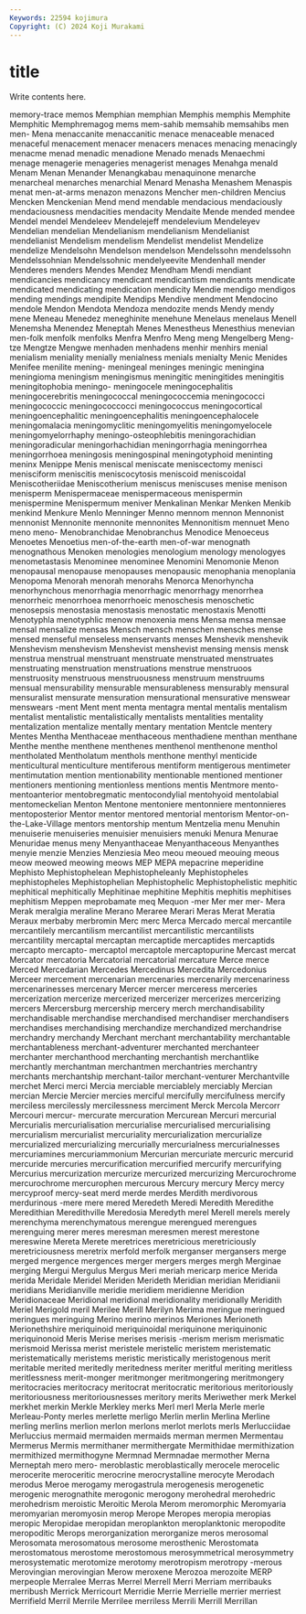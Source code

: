 ```yaml
---
Keywords: 22594 kojimura
Copyright: (C) 2024 Koji Murakami
---
```


# title

Write contents here.



 memory-trace
memos Memphian memphian Memphis memphis Memphite Memphitic Memphremagog mems mem-sahib
memsahib memsahibs men men- Mena menaccanite menaccanitic menace menaceable menaced
menaceful menacement menacer menacers menaces menacing menacingly menacme menad menadic
menadione Menado menads Menaechmi menage menagerie menageries menagerist menages Menahga
menald Menam Menan Menander Menangkabau menaquinone menarche menarcheal menarches menarchial
Menard Menasha Menashem Menaspis menat men-at-arms menazon menazons Mencher men-children
Mencius Mencken Menckenian Mend mend mendable mendacious mendaciously mendaciousness mendacities
mendacity Mendaite Mende mended mendee Mendel mendel Mendeleev Mendelejeff mendelevium
Mendeleyev Mendelian mendelian Mendelianism mendelianism Mendelianist mendelianist Mendelism mendelism Mendelist
mendelist Mendelize mendelize Mendelsohn Mendelson mendelson Mendelssohn mendelssohn Mendelssohnian Mendelssohnic
mendelyeevite Mendenhall mender Menderes menders Mendes Mendez Mendham Mendi mendiant
mendicancies mendicancy mendicant mendicantism mendicants mendicate mendicated mendicating mendication mendicity
Mendie mendigo mendigos mending mendings mendipite Mendips Mendive mendment Mendocino
mendole Mendon Mendota Mendoza mendozite mends Mendy mendy mene Meneau
Menedez meneghinite menehune Menelaus menelaus Menell Menemsha Menendez Meneptah Menes
Menestheus Menesthius menevian men-folk menfolk menfolks Menfra Menfro Meng meng
Mengelberg Meng-tze Mengtze Mengwe menhaden menhadens menhir menhirs menial menialism
meniality menially menialness menials menialty Menic Menides Menifee menilite mening-
meningeal meninges meningic meningina meningioma meningism meningismus meningitic meningitides meningitis
meningitophobia meningo- meningocele meningocephalitis meningocerebritis meningococcal meningococcemia meningococci meningococcic meningococcocci
meningococcus meningocortical meningoencephalitic meningoencephalitis meningoencephalocele meningomalacia meningomyclitic meningomyelitis meningomyelocele meningomyelorrhaphy
meningo-osteophlebitis meningorachidian meningoradicular meningorhachidian meningorrhagia meningorrhea meningorrhoea meningosis meningospinal meningotyphoid
meninting meninx Menippe Menis meniscal meniscate meniscectomy menisci menisciform meniscitis
meniscocytosis meniscoid meniscoidal Meniscotheriidae Meniscotherium meniscus meniscuses menise menison menisperm
Menispermaceae menispermaceous menispermin menispermine Menispermum meniver Menkalinan Menkar Menken Menkib
menkind Menkure Menlo Menninger Menno mennom mennon Mennonist mennonist Mennonite
mennonite mennonites Mennonitism mennuet Meno meno meno- Menobranchidae Menobranchus Menodice
Menoeceus Menoetes Menoetius men-of-the-earth men-of-war menognath menognathous Menoken menologies menologium
menology menologyes menometastasis Menominee menominee Menomini Menomonie Menon menopausal menopause
menopauses menopausic menophania menoplania Menopoma Menorah menorah menorahs Menorca Menorhyncha
menorhynchous menorrhagia menorrhagic menorrhagy menorrhea menorrheic menorrhoea menorrhoeic menoschesis menoschetic
menosepsis menostasia menostasis menostatic menostaxis Menotti Menotyphla menotyphlic menow menoxenia
mens Mensa mensa mensae mensal mensalize mensas Mensch mensch menschen
mensches mense mensed menseful menseless menservants menses Menshevik menshevik Menshevism
menshevism Menshevist menshevist mensing mensis mensk menstrua menstrual menstruant menstruate
menstruated menstruates menstruating menstruation menstruations menstrue menstruoos menstruosity menstruous menstruousness
menstruum menstruums mensual mensurability mensurable mensurableness mensurably mensural mensuralist mensurate
mensuration mensurational mensurative menswear menswears -ment Ment ment menta mentagra
mental mentalis mentalism mentalist mentalistic mentalistically mentalists mentalities mentality mentalization
mentalize mentally mentary mentation Mentcle mentery Mentes Mentha Menthaceae menthaceous
menthadiene menthan menthane Menthe menthe menthene menthenes menthenol menthenone menthol
mentholated Mentholatum menthols menthone menthyl menticide menticultural menticulture mentiferous mentiform
mentigerous mentimeter mentimutation mention mentionability mentionable mentioned mentioner mentioners mentioning
mentionless mentions mentis Mentmore mento- mentoanterior mentobregmatic mentocondylial mentohyoid mentolabial
mentomeckelian Menton Mentone mentoniere mentonniere mentonnieres mentoposterior Mentor mentor mentored
mentorial mentorism Mentor-on-the-Lake-Village mentors mentorship mentum Mentzelia menu Menuhin menuiserie
menuiseries menuisier menuisiers menuki Menura Menurae Menuridae menus meny Menyanthaceae
Menyanthaceous Menyanthes menyie menzie Menzies Menziesia Meo meou meoued meouing
meous meow meowed meowing meows MEP MEPA mepacrine meperidine Mephisto
Mephistophelean Mephistopheleanly Mephistopheles mephistopheles Mephistophelian Mephistophelic Mephistophelistic mephitic mephitical mephitically
Mephitinae mephitine Mephitis mephitis mephitises mephitism Meppen meprobamate meq Mequon
-mer Mer mer mer- Mera Merak meralgia meraline Merano Meraree
Merari Meras Merat Meratia Meraux merbaby merbromin Merc merc Merca
Mercado mercal mercantile mercantilely mercantilism mercantilist mercantilistic mercantilists mercantility mercaptal
mercaptan mercaptide mercaptides mercaptids mercapto mercapto- mercaptol mercaptole mercaptopurine Mercast
mercat Mercator mercatoria Mercatorial mercatorial mercature Merce merce Merced Mercedarian
Mercedes Mercedinus Mercedita Mercedonius Merceer mercement mercenarian mercenaries mercenarily mercenariness
mercenarinesses mercenary Mercer mercer merceress merceries mercerization mercerize mercerized mercerizer
mercerizes mercerizing mercers Mercersburg mercership mercery merch merchandisability merchandisable merchandise
merchandised merchandiser merchandisers merchandises merchandising merchandize merchandized merchandrise merchandry merchandy
Merchant merchant merchantability merchantable merchantableness merchant-adventurer merchanted merchanteer merchanter merchanthood
merchanting merchantish merchantlike merchantly merchantman merchantmen merchantries merchantry merchants merchantship
merchant-tailor merchant-venturer Merchantville merchet Merci merci Mercia merciable merciablely merciably
Mercian mercian Mercie Mercier mercies merciful mercifully mercifulness mercify merciless
mercilessly mercilessness merciment Merck Mercola Mercorr Mercouri mercur- mercurate mercuration
Mercurean Mercuri mercurial Mercurialis mercurialisation mercurialise mercurialised mercurialising mercurialism mercurialist
mercuriality mercurialization mercurialize mercurialized mercurializing mercurially mercurialness mercurialnesses mercuriamines mercuriammonium
Mercurian mercuriate mercuric mercurid mercuride mercuries mercurification mercurified mercurify mercurifying
Mercurius mercurization mercurize mercurized mercurizing Mercurochrome mercurochrome mercurophen mercurous Mercury
mercury Mercy mercy mercyproof mercy-seat merd merde merdes Merdith merdivorous
merdurinous -mere mere mered Meredeth Meredi Meredith Meredithe Meredithian Meredithville
Meredosia Meredyth merel Merell merels merely merenchyma merenchymatous merengue merengued
merengues merenguing merer meres meresman meresmen merest merestone mereswine Mereta
Merete meretrices meretricious meretriciously meretriciousness meretrix merfold merfolk merganser mergansers
merge merged mergence mergences merger mergers merges mergh Merginae merging
Mergui Mergulus Mergus Meri meriah mericarp merice Merida merida Meridale
Meridel Meriden Merideth Meridian meridian Meridianii meridians Meridianville meridie meridiem
meridienne Meridion Meridionaceae Meridional meridional meridionality meridionally Meridith Meriel Merigold
meril Merilee Merill Merilyn Merima meringue meringued meringues meringuing Merino
merino merinos Meriones Merioneth Merionethshire meriquinoid meriquinoidal meriquinone meriquinonic meriquinonoid
Meris Merise merises merisis -merism merism merismatic merismoid Merissa merist
meristele meristelic meristem meristematic meristematically meristems meristic meristically meristogenous merit
meritable merited meritedly meritedness meriter meritful meriting meritless meritlessness merit-monger
meritmonger meritmongering meritmongery meritocracies meritocracy meritocrat meritocratic meritorious meritoriously meritoriousness
meritoriousnesses meritory merits Meriwether merk Merkel merkhet merkin Merkle Merkley
merks Merl merl Merla Merle merle Merleau-Ponty merles merlette merligo
Merlin merlin Merlina Merline merling merlins merlion merlon merlons merlot
merlots merls Merlucciidae Merluccius mermaid mermaiden mermaids merman mermen Mermentau
Mermerus Mermis mermithaner mermithergate Mermithidae mermithization mermithized mermithogyne Mermnad Mermnadae
mermother Merna Merneptah mero mero- meroblastic meroblastically merocele merocelic merocerite
meroceritic merocrine merocrystalline merocyte Merodach merodus Meroe merogamy merogastrula merogenesis
merogenetic merogenic merognathite merogonic merogony merohedral merohedric merohedrism meroistic Meroitic
Merola Merom meromorphic Meromyaria meromyarian meromyosin merop Merope Meropes meropia
meropias meropic Meropidae meropidan meroplankton meroplanktonic meropodite meropoditic Merops merorganization
merorganize meros merosomal Merosomata merosomatous merosome merosthenic Merostomata merostomatous merostome
merostomous merosymmetrical merosymmetry merosystematic merotomize merotomy merotropism merotropy -merous Merovingian
merovingian Merow meroxene Merozoa merozoite MERP merpeople Merralee Merras Merrel
Merrell Merri Merriam merribauks merribush Merrick Merricourt Merridie Merrie Merrielle
merrier merriest Merrifield Merril Merrile Merrilee merriless Merrili Merrill Merrillan
